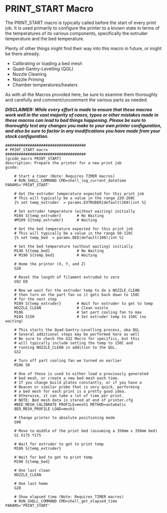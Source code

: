 # PRINT_START Macro

The PRINT_START macro is typically called before the start of every print job. It is used primarily to configure the printer to a known state in terms of the temperatures of its various components, specifically the extruder temperature and the bed temperature.

Plenty of other things might find their way into this macro in future, or might be there already.
- Calibrating or loading a bed mesh
- Quad-Gantry-Levelling (QGL)
- Nozzle Cleaning
- Nozzle Priming
- Chamber temperatures/heaters

As with all the Macros provided here, be sure to examine them thoroughly and carefully and comment/uncomment the various parts as needed. 

***DISCLAIMER: While every effort is made to ensure that these macros work well in the vast majority of cases, typos or other mistakes made in these macros can lead to bad things happening. 
Please be sure to thoroughly test any changes you make to your own printer configuration, and also be sure to factor in any modifications you have made from your stock configuration.***

```
####################################
# PRINT_START macro
####################################
[gcode_macro PRINT_START]
description: Prepare the printer for a new print job
gcode:

    # Start a timer (Note: Requires TIMER macros)
    # RUN_SHELL_COMMAND CMD=shell_log_current_datetime PARAMS='PRINT_START'

    # Get the extruder temperature expected for this print job
    # This will typically be a value in the range 220-260C
    {% set temp_extruder  = params.EXTRUDER|default(260)|int %}

    # Set extruder temperature (without waiting) initially
    M104 S{temp_extruder}       # No Waiting
    #M109 S{temp_extruder}      # Waiting

    # Get the bed temperature expected for this print job
    # This will typically be a value in the range 50-110C 
    {% set temp_bed  = params.BED|default(100)|int %}

    # Set the bed temperature (without waiting) initially
    M140 S{temp_bed}            # No Waiting
    # M190 S{temp_bed}          # Waiting

    # Home the printer (X, Y, and Z)
    G28

    # Reset the length of filament extruded to zero
    G92 E0      

    # Now we wait for the extruder temp to do a NOZZLE_CLEAN
    # then turn on the part fan so it gets back down to 150C
    # for the next step
    M109 S{temp_extruder}       # Wait for extruder to get to temp
    NOZZLE_CLEAN                # Clean nozzle
    M106                        # Set part cooling fan to max
    M104 S150                   # Set extruder temp to 150C (no waiting)
      
    # This starts the Quad-Gantry-Levelling process, aka QGL
    # Several additional steps may be performed here as well
    # Be sure to check the G32 Macro for specifics, but this
    # will typically include setting the temp to 150C and
    # running NOZZLE_CLEAN in addition to the QGL.
    G32       

    # Turn off part cooling fan we turned on earlier
    M106 S0

    # One of these is used to either load a previously generated
    # bed mesh, or create a new bed mesh each time.
    # If you change build plates constantly, or if you have a
    # Beacon or similar probe that is very quick, performing
    # a bed mesh for each print is a pretty good idea.
    # Otherwise, it can take a lot of time per print.
    # NOTE: Bed mesh data is stored at end of printer.cfg
    #BED_MESH_CALIBRATE PROFILE=mesh1 METHOD=automatic
    BED_MESH_PROFILE LOAD=mesh1

    # Change printer to absolute positioning mode
    G90

    # Move to middle of the print bed (assuming a 350mm x 350mm bed)
    G1 X175 Y175

    # Wait for extruder to get to print temp
    M109 S{temp_extruder}

    # Wait for bed to get to print temp
    M190 S{temp_bed}

    # One last clean 
    NOZZLE_CLEAN

    # One last home
    G28

    # Show elapsed time (Note: Requires TIMER macros)
    # RUN_SHELL_COMMAND CMD=shell_get_elapsed_time PARAMS='PRINT_START'
    
```
